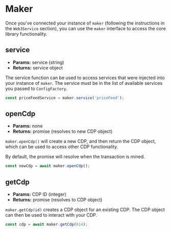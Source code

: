 # Maker

Once you've connected your instance of `maker` (following the instructions in the `Web3Service` section), you can use the `maker` interface to access the core library functionality.

## **service**
* **Params:** service (string)
* **Returns:** service object

The service function can be used to access services that were injected into your instance of `maker`. The service must be in the list of available services you passed to `ConfigFactory`.

```javascript
const priceFeedService = maker.service('priceFeed');
```

## **openCdp**
* **Params:** none
* **Returns:** promise (resolves to new CDP object)

`maker.openCdp()` will create a new CDP, and then return the CDP object, which can be used to access other CDP functionality.

By default, the promise will resolve when the transaction is mined.

```javascript
const newCdp = await maker.openCdp();
```

## **getCdp**

* **Params:** CDP ID (integer)
* **Returns:** promise (resolves to CDP object)

`maker.getCdp(id)` creates a CDP object for an existing CDP. The CDP object can then be used to interact with your CDP.

```javascript
const cdp = await maker.getCdp(614);
```